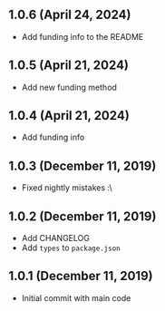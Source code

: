 ## 1.0.6 (April 24, 2024)
* Add funding info to the README

## 1.0.5 (April 21, 2024)
* Add new funding method

## 1.0.4 (April 21, 2024)
* Add funding info

## 1.0.3 (December 11, 2019)

* Fixed nightly mistakes :\

## 1.0.2 (December 11, 2019)

* Add CHANGELOG
* Add `types` to `package.json`

## 1.0.1 (December 11, 2019)

* Initial commit with main code